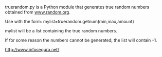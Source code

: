 truerandom.py is a Python module that generates true random numbers obtained from www.random.org.

Use with the form:
mylist=truerandom.getnum(min,max,amount)

mylist will be a list containing the true random numbers.

If for some reason the numbers cannot be generated, the list will contain -1.

http://www.infosegura.net/